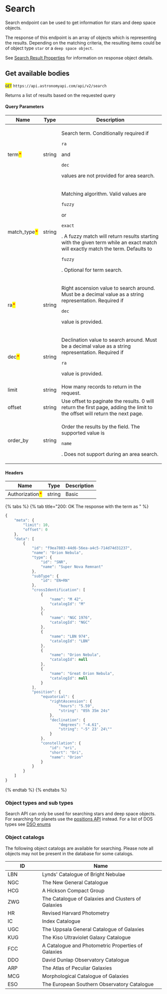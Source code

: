 # Search

Search endpoint can be used to get information for stars and deep space objects.

The response of this endpoint is an array of objects which is representing the results. Depending on the matching criteria, the resulting items could be of object type `star` or a `deep space object`.

See [Search Result Properties](https://docs.astronomyapi.com/requests-and-response/body-properties-1) for information on response object details.

## Get available bodies

<mark style="color:blue;">`GET`</mark> `https://api.astronomyapi.com/api/v2/search`

Returns a list of results based on the requested query

#### Query Parameters

| Name                                          | Type   | Description                                                                                                                                                                                                                                                                                            |
| --------------------------------------------- | ------ | ------------------------------------------------------------------------------------------------------------------------------------------------------------------------------------------------------------------------------------------------------------------------------------------------------ |
| term<mark style="color:red;">\*</mark>        | string | <p>Search term. Conditionally required if</p><p><code>ra</code></p><p>and</p><p><code>dec</code></p><p>values are not provided for area search.</p>                                                                                                                                                    |
| match\_type<mark style="color:red;">\*</mark> | string | <p>Matching algorithm. Valid values are</p><p><code>fuzzy</code></p><p>or</p><p><code>exact</code></p><p>. A fuzzy match will return results starting with the given term while an exact match will exactly match the term. Defaults to</p><p><code>fuzzy</code></p><p>. Optional for term search.</p> |
| ra<mark style="color:red;">\*</mark>          | string | <p>Right ascension value to search around. Must be a decimal value as a string representation. Required if</p><p><code>dec</code></p><p>value is provided.</p>                                                                                                                                         |
| dec<mark style="color:red;">\*</mark>         | string | <p>Declination value to search around. Must be a decimal value as a string representation. Required if</p><p><code>ra</code></p><p>value is provided.</p>                                                                                                                                              |
| limit                                         | string | How many records to return in the request.                                                                                                                                                                                                                                                             |
| offset                                        | string | Use offset to paginate the results. 0 will return the first page, adding the limit to the offset will return the next page.                                                                                                                                                                            |
| order\_by                                     | string | <p>Order the results by the field. The supported value is</p><p><code>name</code></p><p>. Does not support during an area search.</p>                                                                                                                                                                  |

#### Headers

| Name                                            | Type   | Description |
| ----------------------------------------------- | ------ | ----------- |
| Authorization<mark style="color:red;">\*</mark> | string | Basic       |

{% tabs %}
{% tab title="200: OK The response with the term as " %}

```javascript
{
    "meta": {
        "limit": 10,
        "offset": 0
    },
    "data": [
        {
            "id": "f9ea7803-44d6-56ea-a4c5-714d74d31237",
            "name": "Orion Nebula",
            "type": {
                "id": "SNR",
                "name": "Super Nova Remnant"
            },
            "subType": {
                "id": "EN+RN"
            },
            "crossIdentification": [
                {
                    "name": "M 42",
                    "catalogId": "M"
                },
                {
                    "name": "NGC 1976",
                    "catalogId": "NGC"
                },
                {
                    "name": "LBN 974",
                    "catalogId": "LBN"
                },
                {
                    "name": "Orion Nebula",
                    "catalogId": null
                },
                {
                    "name": "Great Orion Nebula",
                    "catalogId": null
                }
            ],
            "position": {
                "equatorial": {
                    "rightAscension": {
                        "hours": "5.59",
                        "string": "05h 35m 24s"
                    },
                    "declination": {
                        "degrees": "-4.61",
                        "string": "-5° 23' 24\""
                    }
                },
                "constellation": {
                    "id": "ori",
                    "short": "Ori",
                    "name": "Orion"
                }
            }
        }
    ]
}
```

{% endtab %}
{% endtabs %}

### Object types and sub types

Search API can only be used for searching stars and deep space objects. For searching for planets use the [positions API](https://docs.astronomyapi.com/endpoints/bodies) instead. For a list of DOS types see [DSO enums](https://docs.astronomyapi.com/requests-and-response/dso-enums)

### Object catalogs

The following object catalogs are available for searching. Please note all objects may not be present in the database for some catalogs.

<table><thead><tr><th width="95">ID</th><th>Name</th></tr></thead><tbody><tr><td>LBN</td><td>Lynds' Catalogue of Bright Nebulae</td></tr><tr><td>NGC</td><td>The New General Catalogue</td></tr><tr><td>HCG</td><td>A Hickson Compact Group</td></tr><tr><td>ZWG</td><td>The Catalogue of Galaxies and Clusters of Galaxies</td></tr><tr><td>HR</td><td>Revised Harvard Photometry</td></tr><tr><td>IC</td><td>Index Catalogue</td></tr><tr><td>UGC</td><td>The Uppsala General Catalogue of Galaxies</td></tr><tr><td>KUG</td><td>The Kiso Ultraviolet Galaxy Catalogue</td></tr><tr><td>FCC</td><td>A Catalogue and Photometric Properties of Galaxies</td></tr><tr><td>DDO</td><td>David Dunlap Observatory Catalogue</td></tr><tr><td>ARP</td><td>The Atlas of Peculiar Galaxies</td></tr><tr><td>MCG</td><td>Morphological Catalogue of Galaxies</td></tr><tr><td>ESO</td><td>The European Southern Observatory Catalogue</td></tr></tbody></table>
